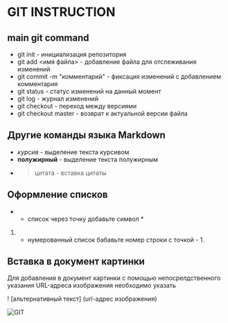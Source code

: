 # GIT INSTRUCTION 

## main git command

* git init - инициализация репозитория
* git add <имя файла> - добавление файла для отслеживания изменений
* git commit -m "комментарий" - фиксация изменений с добавлением комментария 
* git status - статус изменений на данный момент
* git log - журнал изменений
* git checkout - переход между версиями
* git checkout master - возврат к актуальной версии файла

## Другие команды языка Markdown

* *курсив* - выделение текста курсивом
* **полужирный** - выделение текста полужирным
* >цитата - вставка цитаты

## Оформление списков
* - список через точку добавьте символ *
1. - нумерованный список бабавьте номер строки с точкой - 1.

## Вставка в документ картинки

Для добавления в документ картинки с помощью непосрелдственного указания URL-адреса изображения необходимо указать

! [альтернативный текст] (url-адрес изображения)

![GIT](https://upload.wikimedia.org/wikipedia/commons/thumb/e/e0/Git-logo.svg/1280px-Git-logo.svg.png)


